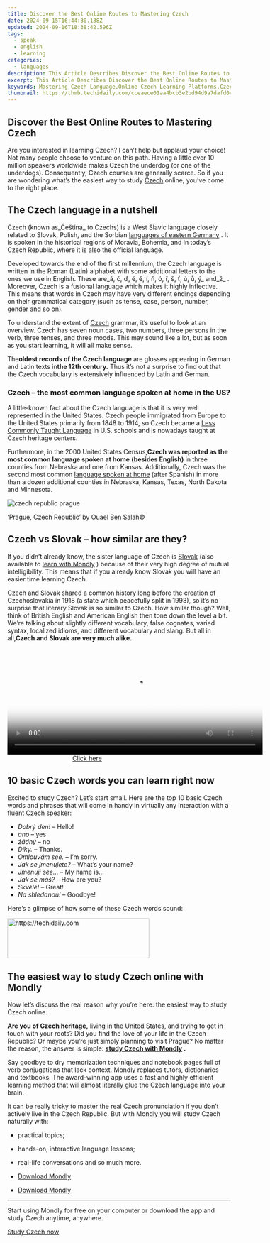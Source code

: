 ```yaml
---
title: Discover the Best Online Routes to Mastering Czech
date: 2024-09-15T16:44:30.138Z
updated: 2024-09-16T18:38:42.596Z
tags:
  - speak
  - english
  - learning
categories:
  - languages
description: This Article Describes Discover the Best Online Routes to Mastering Czech
excerpt: This Article Describes Discover the Best Online Routes to Mastering Czech
keywords: Mastering Czech Language,Online Czech Learning Platforms,Czech Language Courses Online,Effective Czech Learning Techniques Online,How to Master Czech Language Fast Online,Best Practices for Learning Czech Remotely,Czech as a Second Language (ESL) Online Programs
thumbnail: https://thmb.techidaily.com/cceaece01aa4bcb3e2bd94d9a7dafd046bccc2616fb9998b912dd3cd3c939c21.jpg
---
```


## Discover the Best Online Routes to Mastering Czech

 Are you interested in learning Czech? I can’t help but applaud your choice! Not many people choose to venture on this path. Having a little over 10 million speakers worldwide makes Czech the underdog (or one of the underdogs). Consequently, Czech courses are generally scarce. So if you are wondering what’s the easiest way to study [Czech](https://app.adjust.io/5ixfg4k?campaign=blog-post-id-6512&fallback=https%3A%2F%2Fapp.mondly.com?avangate%5Fsrc=blog-post-id-6512?mother%5Flang=en%5Fus?target%5Flang=cz&redirect%5Fandroid=https%3A%2F%2Fplay.google.com%2Fstore%2Fapps%2Fdetails%3Fid%3Dcom.atistudios.mondly.languages&redirect%5Fios=https%3A%2F%2Fitunes.apple.com%2Fapp%2Fid987873536&redirect%5Fmacos=https%3A%2F%2Fapp.mondly.com?avangate%5Fsrc=blog-post-id-6512?mother%5Flang=en%5Fus?target%5Flang=cz) online, you’ve come to the right place.

## The Czech language in a nutshell

 Czech (known as_Čeština_ to Czechs) is a West Slavic language closely related to Slovak, Polish, and the Sorbian [languages of eastern Germany](https://shop.mondly.com/affiliate.php?ACCOUNT=ATISTUDI&AFFILIATE=108875&PATH=https://www.mondly.com?AFFILIATE=108875) . It is spoken in the historical regions of Moravia, Bohemia, and in today’s Czech Republic, where it is also the official language.

 Developed towards the end of the first millennium, the Czech language is written in the Roman (Latin) alphabet with some additional letters to the ones we use in English. These are_á, č, ď, é, ě, í, ň, ó, ř, š, ť, ú, ů, ý_ and_ž_ . Moreover, Czech is a fusional language which makes it highly inflective. This means that words in Czech may have very different endings depending on their grammatical category (such as tense, case, person, number, gender and so on).

 To understand the extent of [Czech](https://www.britannica.com/topic/Czech-language) grammar, it’s useful to look at an overview. Czech has seven noun cases, two numbers, three persons in the verb, three tenses, and three moods. This may sound like a lot, but as soon as you start learning, it will all make sense.

 The**oldest records of the Czech language** are glosses appearing in German and Latin texts in**the 12th century.** Thus it’s not a surprise to find out that the Czech vocabulary is extensively influenced by Latin and German.

### Czech – the most common language spoken at home in the US?

 A little-known fact about the Czech language is that it is very well represented in the United States. Czech people immigrated from Europe to the United States primarily from 1848 to 1914, so Czech became a [Less Commonly Taught Language](https://en.wikipedia.org/wiki/Less%5FCommonly%5FTaught%5FLanguages) in U.S. schools and is nowadays taught at Czech heritage centers.

 Furthermore, in the 2000 United States Census,**Czech was reported as the most common language spoken at home** **(besides English)** in three counties from Nebraska and one from Kansas. Additionally, Czech was the second most common [language spoken at home](https://en.wikipedia.org/wiki/Language%5FSpoken%5Fat%5FHome) (after Spanish) in more than a dozen additional counties in Nebraska, Kansas, Texas, North Dakota and Minnesota.

![czech republic prague](https://edge.mondly.com/blog/wp-content/uploads/2022/02/czech-republic-prague-960x640.jpg "The Easiest Way To Study Czech Online 2")

 ‘Prague, Czech Republic’ by Ouael Ben Salah©

## Czech vs Slovak – how similar are they?

 If you didn’t already know, the sister language of Czech is [Slovak](https://shop.mondly.com/affiliate.php?ACCOUNT=ATISTUDI&AFFILIATE=108875&PATH=https://www.mondly.com?AFFILIATE=108875) (also available to [learn with Mondly](https://app.adjust.io/5ixfg4k?campaign=blog-post-id-6512&fallback=https%3A%2F%2Fapp.mondly.com?avangate%5Fsrc=blog-post-id-6512?mother%5Flang=en%5Fus?target%5Flang=sk&redirect%5Fandroid=https%3A%2F%2Fplay.google.com%2Fstore%2Fapps%2Fdetails%3Fid%3Dcom.atistudios.mondly.languages&redirect%5Fios=https%3A%2F%2Fitunes.apple.com%2Fapp%2Fid987873536&redirect%5Fmacos=https%3A%2F%2Fapp.mondly.com?avangate%5Fsrc=blog-post-id-6512?mother%5Flang=en%5Fus?target%5Flang=sk) ) because of their very high degree of mutual intelligibility. This means that if you already know Slovak you will have an easier time learning Czech.

 Czech and Slovak shared a common history long before the creation of Czechoslovakia in 1918 (a state which peacefully split in 1993), so it’s no surprise that literary Slovak is so similar to Czech. How similar though? Well, think of British English and American English then tone down the level a bit. We’re talking about slightly different vocabulary, false cognates, varied syntax, localized idioms, and different vocabulary and slang. But all in all,**Czech and Slovak are very much alike.**

<!-- affiliate ads begin -->
<span id="1983573">
					<video width="576" height="240" style="cursor:pointer"
           poster="//a.impactradius-go.com/display-clicktoplayimage/1983573.png"
           onclick="if(!this.playClicked){this.play();this.setAttribute('controls',true);this.playClicked=true;}">
	   <source src="//a.impactradius-go.com/display-ad/22993-1983573">
	   <img src="//a.impactradius-go.com/display-clicktoplayimage/1983573.png" style="border: none; height: 100%; width: 100%; object-fit: contain">
	</video>
	<div style="width:360px;text-align:center"><a href="javascript:window.open(decodeURIComponent('https%3A%2F%2Fhomestyler.sjv.io%2Fc%2F5597632%2F1983573%2F22993'), '_blank');void(0);">Click here</a></div>
</span>
<img height="0" width="0" src="https://imp.pxf.io/i/5597632/1983573/22993" style="position:absolute;visibility:hidden;" border="0" />
<!-- affiliate ads end -->

## 10 basic Czech words you can learn right now

 Excited to study Czech? Let’s start small. Here are the top 10 basic Czech words and phrases that will come in handy in virtually any interaction with a fluent Czech speaker:

* _Dobrý den!_ – Hello!
* _ano_ – yes
* _źádný_ – no
* _Díky._ – Thanks.
* _Omlouvám see._ – I’m sorry.
* _Jak se jmenujete?_ – What’s your name?
* _Jmenuji see…_ – My name is…
* _Jak se máš?_ – How are you?
* _Skvělé!_ – Great!
* _Na shledanou!_ – Goodbye!

Here’s a glimpse of how some of these Czech words sound:

<!-- affiliate ads begin -->
<a href="https://aligracehair.sjv.io/c/5597632/2135401/19272" target="_top" id="2135401">
  <img src="//a.impactradius-go.com/display-ad/19272-2135401" border="0" alt="https://techidaily.com" width="320" height="90"/>
</a>
<img height="0" width="0" src="https://aligracehair.sjv.io/i/5597632/2135401/19272" style="position:absolute;visibility:hidden;" border="0" />
<!-- affiliate ads end -->

## The easiest way to study Czech online with Mondly

 Now let’s discuss the real reason why you’re here: the easiest way to study Czech online.

**Are you of Czech heritage,** living in the United States, and trying to get in touch with your roots? Did you find the love of your life in the Czech Republic? Or maybe you’re just simply planning to visit Prague? No matter the reason, the answer is simple: **[study Czech with Mondly](https://app.adjust.io/5ixfg4k?campaign=blog-post-id-6512&fallback=https%3A%2F%2Fapp.mondly.com?avangate%5Fsrc=blog-post-id-6512?mother%5Flang=en%5Fus?target%5Flang=cz&redirect%5Fandroid=https%3A%2F%2Fplay.google.com%2Fstore%2Fapps%2Fdetails%3Fid%3Dcom.atistudios.mondly.languages&redirect%5Fios=https%3A%2F%2Fitunes.apple.com%2Fapp%2Fid987873536&redirect%5Fmacos=https%3A%2F%2Fapp.mondly.com?avangate%5Fsrc=blog-post-id-6512?mother%5Flang=en%5Fus?target%5Flang=cz) .**

 Say goodbye to dry memorization techniques and notebook pages full of verb conjugations that lack context. Mondly replaces tutors, dictionaries and textbooks. The award-winning app uses a fast and highly efficient learning method that will almost literally glue the Czech language into your brain.

 It can be really tricky to master the real Czech pronunciation if you don’t actively live in the Czech Republic. But with Mondly you will study Czech naturally with:

* practical topics;
* hands-on, interactive language lessons;
* real-life conversations and so much more.

* [Download Mondly](https://www.facebook.com/sharer/sharer.php?u=https%3A%2F%2Fwww.mondly.com%2Fblog%2Flearn-czech-online%2F&t=The+Easiest+Way+to+Study+Czech+Online "Share on Facebook")
* [Download Mondly](https://shop.mondly.com/affiliate.php?ACCOUNT=ATISTUDI&AFFILIATE=108875&PATH=https://www.mondly.com?AFFILIATE=108875)

---

 Start using Mondly for free on your computer or download the app and study Czech anytime, anywhere.

[Study Czech now](https://adjt.mondly.com/5ixfg4k?campaign=blog-post-id-6512&fallback=https%3A%2F%2Fapp.mondly.com%3Futm%5Fmedium%3Dblog%5Fblog-post-id-6512%26utm%5Fsource%3Dblog-post-id-6512&redirect%5Fmacos=https%3A%2F%2Fapp.mondly.com%3Futm%5Fmedium%3Dblog%5Fblog-post-id-6512%26utm%5Fsource%3Dblog-post-id-6512&redirect%5Fandroid=https%3A%2F%2Fplay.google.com%2Fstore%2Fapps%2Fdetails%3Fid%3Dcom.atistudios.mondly.languages%3Futm%5Fmedium%3Dblog%5Fblog-post-id-6512%26utm%5Fsource%3Dblog-post-id-6512&redirect%5Fios=https%3A%2F%2Fapps.apple.com%2Fapp%2Fapple-store%2Fid987873536%3Fpt%3D78954800%26ct%3Dblog-post-id-6512%26mt%3D8 "Study Czech now")

<ins class="adsbygoogle"
     style="display:block"
     data-ad-format="autorelaxed"
     data-ad-client="ca-pub-7571918770474297"
     data-ad-slot="1223367746"></ins>

<ins class="adsbygoogle"
     style="display:block"
     data-ad-client="ca-pub-7571918770474297"
     data-ad-slot="8358498916"
     data-ad-format="auto"
     data-full-width-responsive="true"></ins>



